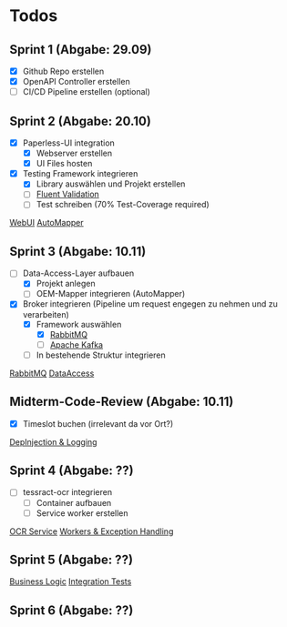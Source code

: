 # Todos

## Sprint 1 (Abgabe: 29.09)

- [X] Github Repo erstellen
- [X] OpenAPI Controller erstellen
- [ ] CI/CD Pipeline erstellen (optional)

## Sprint 2 (Abgabe: 20.10)

- [X] Paperless-UI integration
  - [X] Webserver erstellen
  - [X] UI Files hosten
- [x] Testing Framework integrieren
  - [x] Library auswählen und Projekt erstellen
  - [ ] [Fluent Validation](https://moodle.technikum-wien.at/mod/resource/view.php?id=1487014)
  - [ ] Test schreiben (70% Test-Coverage required)

[WebUI](https://moodle.technikum-wien.at/mod/page/view.php?id=1487009)
[AutoMapper](https://moodle.technikum-wien.at/mod/lesson/view.php?id=1486994)

## Sprint 3 (Abgabe: 10.11)

- [ ] Data-Access-Layer aufbauen
  - [x] Projekt anlegen
  - [ ] OEM-Mapper integrieren (AutoMapper)
- [x] Broker integrieren (Pipeline um request engegen zu nehmen und zu verarbeiten)
  - [x] Framework auswählen
    - [x] [RabbitMQ](https://www.rabbitmq.com/)
    - [ ] [Apache Kafka](https://developer.confluent.io/)
  - [ ] In bestehende Struktur integrieren

[RabbitMQ](https://moodle.technikum-wien.at/mod/lesson/view.php?id=1487054)
[DataAccess](https://moodle.technikum-wien.at/mod/lesson/view.php?id=1487042)

## Midterm-Code-Review (Abgabe: 10.11)

- [X] Timeslot buchen (irrelevant da vor Ort?)

[DepInjection & Logging](https://moodle.technikum-wien.at/mod/lesson/view.php?id=1487064)


## Sprint 4 (Abgabe: ??)

- [ ] tessract-ocr integrieren
  - [ ] Container aufbauen
  - [ ] Service worker erstellen

[OCR Service](https://moodle.technikum-wien.at/mod/lesson/view.php?id=1487076)
[Workers & Exception Handling](https://moodle.technikum-wien.at/mod/lesson/view.php?id=1487090)

## Sprint 5 (Abgabe: ??)

[Business Logic](https://moodle.technikum-wien.at/mod/lesson/view.php?id=1487102)
[Integration Tests](https://moodle.technikum-wien.at/mod/lesson/view.php?id=1487111)

## Sprint 6 (Abgabe: ??)
